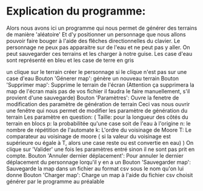 # Explication du programme:
Alors nous avons ici un programme qui nous permet de générer des terrains de manière 'aléatoire'
Et d'y positionner un personnage que nous allons pouvoir 
faire bouger à l'aide des flêches directionnelles du clavier.
Le personnage ne peux pas apparaitre sur de l'eau et ne peut pas y aller.
On peut sauvegarder ces terrains et les charger à notre guise.
Les case d'eau sont représenté en bleu et les case de terre en gris

un clique sur le terrain créer le personnage si le clique n'est pas sur une case d'eau
Bouton 'Génerer map': génère un nouveau terrain
Bouton 'Supprimer map': Supprime le terrain de l'écran
(Attention ça supprimera la map de l'écran mais pas de vos fichier il faudra le faire manuellement,
 s'il provient d'une sauvegarde)
Bouton 'Paramètres': Ouvre la fenetre de modification des paramètre de génération de terrain
Ceci vas nous ouvrir une fenêtre qui nous permet de modifier les paramètre de génération du terrain
Les paramètre en question:
(
Taille: pour la longueur des côtés du terrain en blocs
p: la probabilitée qu'une case soit de l'eau à l'origine
n: le nombre de répétition de l'automate
k: L'ordre du voisinage de Moore
T: Le comparateur au voisinage de moore ( si la valeur du voisinage est supérieure ou égale à T,
alors une case reste ou est convertie en eau)
)
On clique sur 'Valider' une fois les paramètres entré sinon il ne sont pas prit en compte.
Bouton 'Annuler dernier déplacement': Pour annuler le dernier déplacement du personnage lorqu'il y en a un
Bouton 'Sauvegarder map': Sauvegarde la map dans un fichier au format csv sous le nom qu'on lui donne
Bouton 'Charger map': Charge un map à l'aide du fichier csv choisit générer par le programme au préalable
